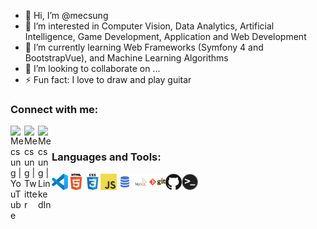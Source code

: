 - 👋 Hi, I’m @mecsung
- 👀 I’m interested in Computer Vision, Data Analytics, Artificial Intelligence, Game Development, Application and Web Development
- 🌱 I’m currently learning Web Frameworks (Symfony 4 and BootstrapVue), and Machine Learning Algorithms
- 💞️ I’m looking to collaborate on ...
- ⚡ Fun fact: I love to draw and play guitar

### Connect with me:

[<img align="left" alt="Mecsung | YouTube" width="22px" src="https://cdn.jsdelivr.net/npm/simple-icons@v3/icons/youtube.svg" />][youtube]
[<img align="left" alt="Mecsung | Twitter" width="22px" src="https://cdn.jsdelivr.net/npm/simple-icons@v3/icons/twitter.svg" />][twitter]
[<img align="left" alt="Mecsung | LinkedIn" width="22px" src="https://cdn.jsdelivr.net/npm/simple-icons@v3/icons/linkedin.svg" />][linkedin]


<br />

<!---
mecsung/mecsung is a ✨ special ✨ repository because its `README.md` (this file) appears on your GitHub profile.
You can click the Preview link to take a look at your changes.
--->

### Languages and Tools:

<img align="left" alt="Visual Studio Code" width="26px" src="https://raw.githubusercontent.com/github/explore/80688e429a7d4ef2fca1e82350fe8e3517d3494d/topics/visual-studio-code/visual-studio-code.png" />
<img align="left" alt="HTML5" width="26px" src="https://raw.githubusercontent.com/github/explore/80688e429a7d4ef2fca1e82350fe8e3517d3494d/topics/html/html.png" />
<img align="left" alt="CSS3" width="26px" src="https://raw.githubusercontent.com/github/explore/80688e429a7d4ef2fca1e82350fe8e3517d3494d/topics/css/css.png" />
<img align="left" alt="JavaScript" width="26px" src="https://raw.githubusercontent.com/github/explore/80688e429a7d4ef2fca1e82350fe8e3517d3494d/topics/javascript/javascript.png" />
<img align="left" alt="SQL" width="26px" src="https://raw.githubusercontent.com/github/explore/80688e429a7d4ef2fca1e82350fe8e3517d3494d/topics/sql/sql.png" />
<img align="left" alt="MySQL" width="26px" src="https://raw.githubusercontent.com/github/explore/80688e429a7d4ef2fca1e82350fe8e3517d3494d/topics/mysql/mysql.png" />
<img align="left" alt="Git" width="26px" src="https://raw.githubusercontent.com/github/explore/80688e429a7d4ef2fca1e82350fe8e3517d3494d/topics/git/git.png" />
<img align="left" alt="GitHub" width="26px" src="https://raw.githubusercontent.com/github/explore/78df643247d429f6cc873026c0622819ad797942/topics/github/github.png" />
<img align="left" alt="Terminal" width="26px" src="https://raw.githubusercontent.com/github/explore/80688e429a7d4ef2fca1e82350fe8e3517d3494d/topics/terminal/terminal.png" />

<br />
<br />

[twitter]: https://twitter.com/codeSTACKr
[youtube]: https://youtube.com/channel/UCald393ebDI_uI1edrBDffw
[instagram]: https://instagram.com/codeSTACKr
[linkedin]: https://linkedin.com/in/codeSTACKr
